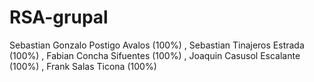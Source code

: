 # RSA-grupal

Sebastian Gonzalo Postigo Avalos (100%)
, Sebastian Tinajeros Estrada (100%)
, Fabian Concha Sifuentes (100%)
,   Joaquin Casusol Escalante (100%)
, Frank Salas Ticona (100%)
